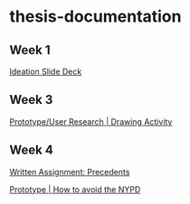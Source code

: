 # thesis-documentation

## Week 1
[Ideation Slide Deck](https://iltimasd.github.io/thesis-documentation/Week%201)

## Week 3
[Prototype/User Research | Drawing Activity](https://iltimasd.github.io/thesis-documentation/Week%203)

## Week 4
[Written Assignment: Precedents](https://iltimasd.github.io/thesis-documentation/Week%204)

[Prototype | How to avoid the NYPD](https://iltimasd.github.io/thesis-documentation/Week%204/Prototype-2)